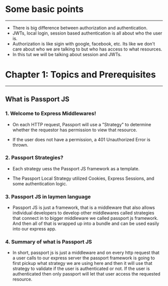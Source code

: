 # Some basic points
---
- There is big difference between authorization and authentication.
- JWTs, local login, session based authentication is all about who the user is.
- Authorization is like sigin with google, facebook, etc. Its like we don't care about who we are talking to but who has access to what resources.
- In this tut we will be talking about session and JWTs.



# Chapter 1: Topics and Prerequisites
---
## What is Passport JS
### 1. Welcome to Express Middlewares!

- On each HTTP request, Passport will use a "Strategy" 
to determine whether the requestor has permission to view that resource.

- If the user does not have a permission, a 401 Unauthorized Error is thrown.

### 2. Passport Strategies?

- Each strategy uess the Passport JS framework as a template.

- The Passport Local Strategy utilized Cookies, Express Sessions, and some authentication logic.
### 3. Passport JS in laymen language 

- Passport JS is just a framework, that is a middleware that also allows individual developers to develop other middlewares called strategies that connect in to bigger middleware we called passport js framework. And then all of that is wrapped up into a bundle and can be used easily into our express app.

### 4. Summary of what is Passport JS

- In short, passport js is just a middleware and on every http request that a user calls to our express server the passport framework is going to first pickup what strategy we are using here and then it will use that strategy to validate if the user is authenticated or not.
If the user is authenticated then only passport will let that user access the requested resource.